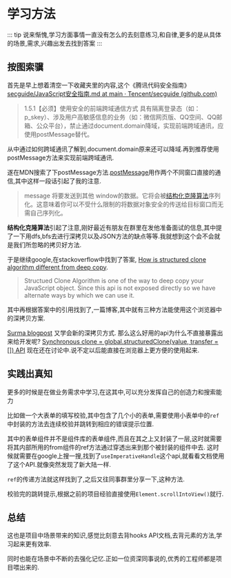 # 学习方法

::: tip
说来惭愧,学习方面事情一直没有怎么的去刻意练习,和自律,更多的是从具体的场景,需求,兴趣出发去找到答案
:::

## 按图索骥

首先是早上想着清空一下收藏夹里的内容,这个《腾讯代码安全指南》[secguide/JavaScript安全指南.md at main · Tencent/secguide (github.com)](https://github.com/Tencent/secguide/blob/main/JavaScript%E5%AE%89%E5%85%A8%E6%8C%87%E5%8D%97.md#1)

> 1.5.1【必须】使用安全的前端跨域通信方式
> 具有隔离登录态（如：p_skey）、涉及用户高敏感信息的业务（如：微信网页版、QQ空间、QQ邮箱、公众平台），禁止通过document.domain降域，实现前端跨域通讯，应使用postMessage替代。

从中通过如何跨域通讯了解到,document.domain原来还可以降域.再到推荐使用postMessage方法来实现前端跨域通讯.

遂在MDN搜索了下postMessage方法.[postMessage](https://developer.mozilla.org/zh-CN/docs/Web/API/Window/postMessage)用作两个不同窗口直接的通信,其中这样一段话引起了我的注意.

> message
将要发送到其他 window的数据。它将会被[结构化克隆算法](https://developer.mozilla.org/en-US/docs/DOM/The_structured_clone_algorithm)序列化。这意味着你可以不受什么限制的将数据对象安全的传送给目标窗口而无需自己序列化。

**结构化克隆算法**引起了注意,刚好最近有朋友在群里在发他准备面试的信息,其中提了一下用dfs,bfs去进行深拷贝以及JSON方法的缺点等等.我就想到这个会不会就是我们所忽略的拷贝好方法.

于是继续google,在stackoverflow中找到了答案,
[How is structured clone algorithm different from deep copy](https://stackoverflow.com/questions/40488190/how-is-structured-clone-algorithm-different-from-deep-copy).

> Structued Clone Algorithm is one of the way to deep copy your JavaScript object. Since this api is not exposed directly so we have alternate ways by which we can use it.

其中再根据答案中的引用找到了,一篇博客,其中就有三种方法能使用这个浏览器中的深拷贝方案.

[Surma blogpost](https://dassur.ma/things/deep-copy/)
又学会新的深拷贝方式.
那么这么好用的api为什么不直接暴露出来给开发呢?
[Synchronous clone = global.structuredClone(value, transfer = []) API](https://github.com/whatwg/html/issues/793)
现在还在讨论中.说不定以后能直接在浏览器上更方便的使用起来.

## 实践出真知

更多的时候是在做业务需求中学习,在这其中,可以充分发挥自己的创造力和搜索能力

比如做一个大表单的填写校验,其中包含了几个小的表单,需要使用小表单中的`ref`中封装的方法去连续校验并跳转到相应的错误提示位置.

其中的表单组件并不是组件库的表单组件,而且在其之上又封装了一层,这时就需要将其内部所用的from组件的ref方法通过穿透出来到那个被封装的组件中去.
这时候就需要在google上搜一搜,找到了`useImperativeHandle`这个api,就看看文档使用了这个API.就像突然发现了新大陆一样.

`ref`的传递方法就这样找到了,之后又往同事群里分享一下,这种方法.

校验完的跳转提示,根据之前的项目经验直接使用`Element.scrollIntoView()`就行.

## 总结

这也是项目中场景带来的知识,感觉比刻意去背hooks API文档,去背元素的方法,学习起来更有效率.

同时也能在场景中不断的去强化记忆.正如一位资深同事说的,优秀的工程师都是项目喂出来的.
